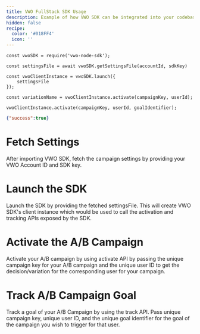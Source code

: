 ```yaml
---
title: VWO FullStack SDK Usage
description: Example of how VWO SDK can be integrated into your codebase.
hidden: false
recipe:
  color: '#018FF4'
  icon: ''
---
```

```node Node
const vwoSDK = require('vwo-node-sdk');

const settingsFile = await vwoSDK.getSettingsFile(accountId, sdkKey)

const vwoClientInstance = vwoSDK.launch({
	settingsFile
});

const variationName = vwoClientInstance.activate(campaignKey, userId);

vwoClientInstance.activate(campaignKey, userId, goalIdentifier);
```

```json Response Example
{"success":true}
```

# Fetch Settings

<!-- node@3 -->

After importing VWO SDK, fetch the campaign settings by providing your VWO Account ID and SDK key.

# Launch the SDK

<!-- node@5-7 -->

Launch the SDK by providing the fetched settingsFile. This will create VWO SDK's client instance which would be used to call the activation and tracking APIs exposed by the SDK.

# Activate the A/B Campaign

<!-- node@9 -->

Activate your A/B campaign by using activate API by passing the unique campaign key for your A/B campaign and the unique user ID to get the decision/variation for the corresponding user for your campaign.

# Track A/B Campaign Goal

<!-- node@11 -->

Track a goal of your A/B Campaign by using the track API. Pass unique campaign key, unique user ID, and the unique goal identifier for the goal of the campaign you wish to trigger for that user.